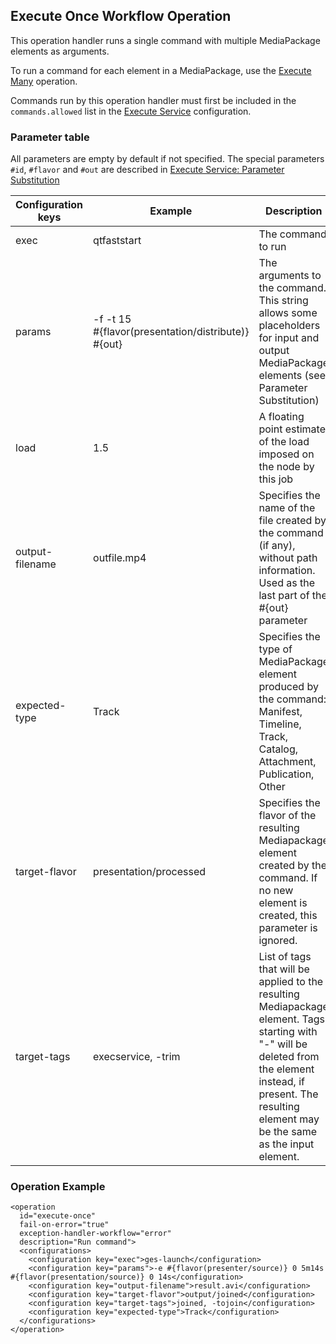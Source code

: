 Execute Once Workflow Operation
-------------------------------

This operation handler runs a single command with multiple MediaPackage elements as arguments.

To run a command for each element in a MediaPackage, use the [Execute Many](execute-many-woh.md) operation.

Commands run by this operation handler must first be included in the `commands.allowed` list in the 
[Execute Service](../modules/execute.md#service-configuration) configuration.

### Parameter table

All parameters are empty by default if not specified. The special parameters `#id`, `#flavor` and `#out` are described
in [Execute Service: Parameter Substitution](../modules/execute.md#parameter-substitution)

|Configuration keys|Example    |Description       |Required?|
|------------------|-----------|------------------|---------|
|exec              |qtfaststart|The command to run|Yes      |
|params            |-f -t 15 <nobr>#{flavor(presentation/distribute)}</nobr> #{out}|The arguments to the command. This string allows some placeholders for input and output MediaPackage elements (see Parameter Substitution)|Yes|
|load              |1.5|A floating point estimate of the load imposed on the node by this job|No|
|output-filename   |outfile.mp4|Specifies the name of the file created by the command (if any), without path information. Used as the last part of the #{out} parameter|No|
|expected-type     |Track|Specifies the type of MediaPackage element produced by the command: Manifest, Timeline, Track, Catalog, Attachment, Publication, Other|Required if output- filename is present|
|target-flavor     |presentation/processed|Specifies the flavor of the resulting Mediapackage element created by the command. If no new element is created, this parameter is ignored.|Required if output- filename is present|
|target-tags       |execservice, -trim|List of tags that will be applied to the resulting Mediapackage element. Tags starting with "-" will be deleted from the element instead, if present. The resulting element may be the same as the input element.|No|

### Operation Example

````
<operation
  id="execute-once"
  fail-on-error="true"
  exception-handler-workflow="error"
  description="Run command">
  <configurations>
    <configuration key="exec">ges-launch</configuration>
    <configuration key="params">-e #{flavor(presenter/source)} 0 5m14s #{flavor(presentation/source)} 0 14s</configuration>
    <configuration key="output-filename">result.avi</configuration>
    <configuration key="target-flavor">output/joined</configuration>
    <configuration key="target-tags">joined, -tojoin</configuration>
    <configuration key="expected-type">Track</configuration>
  </configurations>
</operation>
````

